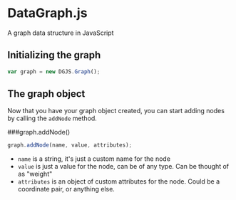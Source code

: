 DataGraph.js
============

A graph data structure in JavaScript

Initializing the graph
----------------------

```javascript
var graph = new DGJS.Graph();
```


The graph object
----------------

Now that you have your graph object created, you can start adding nodes by calling the `addNode` method.

###graph.addNode()
```javascript
graph.addNode(name, value, attributes);
```
- `name` is a string, it's just a custom name for the node
- `value` is just a value for the node, can be of any type. Can be thought of as "weight"
- `attributes` is an object of custom attributes for the node. Could be a coordinate pair, or anything else.
